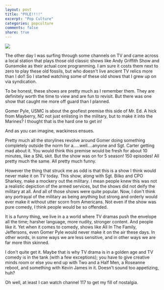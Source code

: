 ```yaml
---
layout: post
title: "PYLE!!!!"
excerpt: "Pop Culture"
categories: popculture
comments: false
share: true
---
```


![](https://cdn.tvweb.com/img.news.tops/NE3CLh7gyrwF68_1_a/Jim-Nabors-Dead-Dies-Gomer-Pyle-Andy-Griffith.jpg)



The other day I was surfing through some channels on TV and came across a local station that plays those old classic shows like Andy Griffith Show and Gunsmoke as their actual core programming. I am sure it costs them next to zero to play these old fossils, but who doesn't live ancient TV relics more than I do!! So I started watching some of these old shows that I grew up on via syndication.



To be honest, these shows are pretty much as I remember them. They are definitely worth the time to view and are fun to revisit. But there was one show that caught me more off guard than I planned.


Gomer Pyle, USMC is about the goofiest premise this side of Mr. Ed. A hick from Mayberry, NC
not just enlisting in the military, but to make it into the Marines? I thought that is the hard one to get in!

And as you can imagine, wackiness ensues.


Pretty much all the storylines revolve around Gomer doing something completely outside the norm for a.....well....anyone and Sgt. Carter getting mad about it. You would think this premise would be fresh for about 10 minutes, like a SNL skit. But the show was on for 5 season! 150 episodes! All pretty much the same. All pretty much funny.




However the thing that struck me as odd is that this is a show I think would never make it on TV today. This show, along with Sgt. Bilko and CPO Sharkey, make a mockery out the military. I mean people knew this was not a realistic depiction of the armed services, but the shows did not deify the military at all. And all of those shows were quite popular. Now, I don't think any portrayal of the military as being anything but strong and orderly would ever make it without utter scorn from Americans. Not even if the show was pure comedy, I think people would be so offended.



It is a funny thing, we live in a a world where TV dramas push the envelope all the time; harsher language, more nudity, stronger content. And people like it. Yet when it comes to comedy, shows like All In The Family, Jeffersons, even Gomer Pyle would never make it on the air these days. In other words, in some ways we are less sensitive, and in other ways we are far more thin skinned.


I don't quite get it. Maybe that is why TV drama is in a golden age and TV comedy is in the tank (with a few exceptions); you have to give creative minds room or else you end up with Two and a Half Men, a Roseanne reboot, and something with Kevin James in it. Doesn't sound too appetizing, huh?

Oh well, at least I can watch channel 117 to get my fill of nostalgia.








